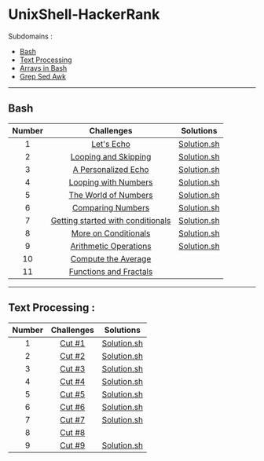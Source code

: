 # UnixShell-HackerRank

Subdomains :
- [Bash](https://www.hackerrank.com/domains/shell?filters%5Bsubdomains%5D%5B%5D=bash)
- [Text Processing](https://www.hackerrank.com/domains/shell?filters%5Bsubdomains%5D%5B%5D=textpro)
- [Arrays in Bash](https://www.hackerrank.com/domains/shell?filters%5Bsubdomains%5D%5B%5D=arrays-in-bash)
- [Grep Sed Awk](https://www.hackerrank.com/domains/shell?filters%5Bsubdomains%5D%5B%5D=grep-sed-awk)

---

## Bash
| Number |                                                                       Challenges                                                                        |                       Solutions                       |
| :----: | :-----------------------------------------------------------------------------------------------------------------------------------------------------: | :---------------------------------------------------: |
|   1    |                         [Let's Echo](https://www.hackerrank.com/challenges/bash-tutorials-lets-echo/problem?isFullScreen=true)                          |          [Solution.sh](./Bash/lets_echo.sh)           |
|   2    |              [Looping and Skipping](https://www.hackerrank.com/challenges/bash-tutorials---looping-and-skipping/problem?isFullScreen=true)              |     [Solution.sh](./Bash/looping_and_skipping.sh)     |
|   3    |               [A Personalized Echo](https://www.hackerrank.com/challenges/bash-tutorials---a-personalized-echo/problem?isFullScreen=true)               |      [Solution.sh](./Bash/personalized_echo.sh)       |
|   4    |              [Looping with Numbers](https://www.hackerrank.com/challenges/bash-tutorials---looping-with-numbers/problem?isFullScreen=true)              |     [Solution.sh](./Bash/looping_with_numbers.sh)     |
|   5    |              [The World of Numbers](https://www.hackerrank.com/challenges/bash-tutorials---the-world-of-numbers/problem?isFullScreen=true)              |       [Solution.sh](./Bash/world_of_numbers.sh)       |
|   6    |                 [Comparing Numbers](https://www.hackerrank.com/challenges/bash-tutorials---comparing-numbers/problem?isFullScreen=true)                 |      [Solution.sh](./Bash/comparing_numbers.sh)       |
|   7    | [Getting started with conditionals](https://www.hackerrank.com/challenges/bash-tutorials---getting-started-with-conditionals/problem?isFullScreen=true) | [Solution.sh](./Bash/getting_started_conditionals.sh) |
|   8    |              [More on Conditionals](https://www.hackerrank.com/challenges/bash-tutorials---more-on-conditionals/problem?isFullScreen=true)              |     [Solution.sh](./Bash/more_on_conditionals.sh)     |
|   9    |             [Arithmetic Operations](https://www.hackerrank.com/challenges/bash-tutorials---arithmetic-operations/problem?isFullScreen=true)             |    [Solution.sh](./Bash/operation_arithmetique.sh)    |
|   10   |               [Compute the Average](https://www.hackerrank.com/challenges/bash-tutorials---compute-the-average/problem?isFullScreen=true)               |                         []()                          |
|   11   |                       [Functions and Fractals](https://www.hackerrank.com/challenges/fractal-trees-all/problem?isFullScreen=true)                       |                         []()                          |

---

## Text Processing :
| Number |                                           Challenges                                            |                                            Solutions                                            |
| :----: | :---------------------------------------------------------------------------------------------: | :---------------------------------------------------------------------------------------------: |
|   1    | [Cut #1](https://www.hackerrank.com/challenges/text-processing-cut-1/problem?isFullScreen=true) |                            [Solution.sh](./Text_processing/cut1.sh)                             |
|   2    | [Cut #2](https://www.hackerrank.com/challenges/text-processing-cut-2/problem?isFullScreen=true) |                            [Solution.sh](./Text_processing/cut2.sh)                             |
|   3    | [Cut #3](https://www.hackerrank.com/challenges/text-processing-cut-3/problem?isFullScreen=true) |                            [Solution.sh](./Text_processing/cut3.sh)                             |
|   4    | [Cut #4](https://www.hackerrank.com/challenges/text-processing-cut-4/problem?isFullScreen=true) |                            [Solution.sh](./Text_processing/cut4.sh)                             |
|   5    | [Cut #5](https://www.hackerrank.com/challenges/text-processing-cut-5/problem?isFullScreen=true) |                            [Solution.sh](./Text_processing/cut5.sh)                             |
|   6    | [Cut #6](https://www.hackerrank.com/challenges/text-processing-cut-6/problem?isFullScreen=true) |                            [Solution.sh](./Text_processing/cut6.sh)                             |
|   7    | [Cut #7](https://www.hackerrank.com/challenges/text-processing-cut-7/problem?isFullScreen=true) |                            [Solution.sh](./Text_processing/cut7.sh)                             |
|   8    |  [Cut #8](https://www.hackerrank.com/challenges/text-processing-cut-8/problem?isFullScreen=true)                                                                                               |  | [Solution.sh](./Text_processing/cut8.sh) |
|   9    | [Cut #9](https://www.hackerrank.com/challenges/text-processing-cut-9/problem?isFullScreen=true) |                            [Solution.sh](./Text_processing/cut9.sh)                             |
